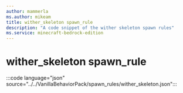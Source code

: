 ```yaml
---
author: mammerla
ms.author: mikeam
title: wither_skeleton spawn_rule
description: "A code snippet of the wither skeleton spawn rules"
ms.service: minecraft-bedrock-edition
---
```


# wither_skeleton spawn_rule

:::code language="json" source="../../VanillaBehaviorPack/spawn_rules/wither_skeleton.json":::
